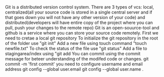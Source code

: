 Git is a distributed version control system.
There are 3 types of vcs: local, centralized(all your source code is stored in a single central server and if that goes down you will not have any other version of your code) and distributed(developers will have entire copy of the project where you can pull, push your changes to the remote repo)
Git is an open-souurce-tool and github is a service where you can store your source code remotely.
First we need to cretae a local git repository
To initialize the git repository in the root of the folder use "git init"
Add a new file using touch command "touch newfile.txt"
To check the status of the file use "git status"
Add a file to stagingarea/index using "git add <filename>
You can commit using the commit message for beteer understanding of the modifed code or changes. git commit -m 'first commit'
you need to configure username and email address 
git config --global user.email <mail-address>
git config --global user.name <username>.